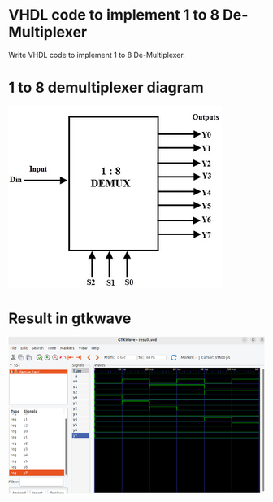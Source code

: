 # VHDL code to implement 1 to 8 De-Multiplexer

Write VHDL code to implement 1 to 8 De-Multiplexer.

# 1 to 8 demultiplexer diagram
![VHDL](1-to-8-Demux_state.webp)

# Result in gtkwave
![VHDL](1to8decoder.png)
